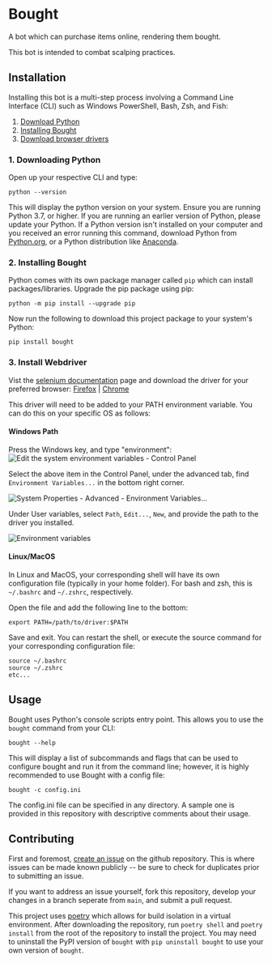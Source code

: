 # Bought
A bot which can purchase items online, rendering them bought.

This bot is intended to combat scalping practices.

## Installation
Installing this bot is a multi-step process involving a Command Line
Interface (CLI) such as Windows PowerShell, Bash, Zsh, and Fish:
1. [Download Python](#1-downloading-python)
2. [Installing Bought](#2-installing-bought)
3. [Download browser drivers](#3-install-webdriver)

### 1. Downloading Python
Open up your respective CLI and type:
```
python --version
```
This will display the python version on your system. Ensure you are running
Python 3.7, or higher. If you are running an earlier version of Python,
please update your Python. If a Python version isn't installed on your
computer and you received an error running this command, download Python from
[Python.org](https://www.python.org/downloads/), or a Python distribution
like [Anaconda](https://www.anaconda.com/products/individual#Downloads).

### 2. Installing Bought
Python comes with its own package manager called `pip` which can install
packages/libraries. Upgrade the pip package using pip:
```
python -m pip install --upgrade pip
```
Now run the following to download this project package to your system's
Python:
```
pip install bought
```

### 3. Install Webdriver
Vist the [selenium documentation](https://selenium-python.readthedocs.io/installation.html#drivers)
page and download the driver for your preferred browser:
[Firefox](https://github.com/mozilla/geckodriver/releases) | [Chrome](https://sites.google.com/a/chromium.org/chromedriver/downloads)

This driver will need to be added to your PATH environment variable. You can do this on your specific OS as follows:

#### Windows Path
Press the Windows key, and type "environment":
![Edit the system environment variables - Control Panel](./readme_source/env.PNG)

Select the above item in the Control Panel, under the advanced tab, find
`Environment Variables...` in the bottom right corner.

![System Properties - Advanced - Environment Variables...](./readme_source/advanced.PNG)

Under User variables, select `Path`, `Edit...`, `New`, and provide the path to the driver you installed.

![Environment variables](./readme_source/path.png)


#### Linux/MacOS
In Linux and MacOS, your corresponding shell will have its own configuration
file (typically in your home folder). For bash and zsh, this is `~/.bashrc` and `~/.zshrc`, respectively.

Open the file and add the following line to the bottom:

```
export PATH=/path/to/driver:$PATH
```

Save and exit. You can restart the shell, or execute the source command for your corresponding configuration file:
```
source ~/.bashrc
source ~/.zshrc
etc...
```

## Usage
Bought uses Python's console scripts entry point. This allows you to use
the `bought` command from your CLI:

```
bought --help
```

This will display a list of subcommands and flags that can be used to
configure bought and run it from the command line; however, it is highly
recommended to use Bought with a config file:

```
bought -c config.ini
```

The config.ini file can be specified in any directory. A sample one is
provided in this repository with descriptive comments about their usage.

## Contributing
First and foremost, [create an
issue](https://github.com/boughts/bought/issues/new) on the github
repository. This is where issues can be made known publicly -- be sure to
check for duplicates prior to submitting an issue.

If you want to address an issue yourself, fork this repository, develop
your changes in a branch seperate from `main`, and submit a pull request.

This project uses [poetry](https://python-poetry.org/docs/#installation)
which allows for build isolation in a virtual environment. After downloading
the repository, run `poetry shell` and `poetry install` from the root of the
repository to install the project. You may need to uninstall the PyPI version
of `bought` with `pip uninstall bought` to use your own version of `bought`.